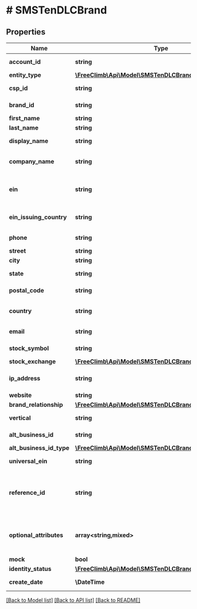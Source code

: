 # # SMSTenDLCBrand

## Properties

Name | Type | Description | Notes
------------ | ------------- | ------------- | -------------
**account_id** | **string** | ID of the account that created this Queue. | [optional]
**entity_type** | [**\FreeClimb\Api\Model\SMSTenDLCBrandEntityType**](SMSTenDLCBrandEntityType.md) |  |
**csp_id** | **string** | Unique identifier assigned to the csp by the registry. | [optional] [readonly]
**brand_id** | **string** | Unique identifier assigned to the brand by the registry. | [optional] [readonly]
**first_name** | **string** | First or given name. | [optional]
**last_name** | **string** | Last or Surname. | [optional]
**display_name** | **string** | Display or marketing name of the brand. |
**company_name** | **string** | (Required for Non-profit/private/public) Legal company name. | [optional]
**ein** | **string** | (Required for Non-profit) Government assigned corporate tax ID. EIN is 9-digits in U.S. | [optional]
**ein_issuing_country** | **string** | ISO2 2 characters country code. Example: US - United States | [optional]
**phone** | **string** | Valid phone number in e.164 international format. |
**street** | **string** | Street number and name. | [optional]
**city** | **string** | City name | [optional]
**state** | **string** | State. Must be 2 letters code for United States. | [optional]
**postal_code** | **string** | Postal codes. Use 5 digit zipcode for United States | [optional]
**country** | **string** | ISO2 2 characters country code. Example: US - United States |
**email** | **string** | Valid email address of brand support contact. |
**stock_symbol** | **string** | (Required for public company) stock symbol. | [optional]
**stock_exchange** | [**\FreeClimb\Api\Model\SMSTenDLCBrandStockExchange**](SMSTenDLCBrandStockExchange.md) |  | [optional]
**ip_address** | **string** | IP address of the browser requesting to create brand identity. | [optional]
**website** | **string** | Brand website URL. | [optional]
**brand_relationship** | [**\FreeClimb\Api\Model\SMSTenDLCBrandRelationship**](SMSTenDLCBrandRelationship.md) |  |
**vertical** | **string** | Vertical or industry segment of the brand. |
**alt_business_id** | **string** | Alternate business identifier such as DUNS, LEI, or GIIN | [optional]
**alt_business_id_type** | [**\FreeClimb\Api\Model\SMSTenDLCBrandAltBusinessIdType**](SMSTenDLCBrandAltBusinessIdType.md) |  | [optional]
**universal_ein** | **string** | Universal EIN of Brand, Read Only. | [optional] [readonly]
**reference_id** | **string** | Caller supplied brand reference ID. If supplied, the value must be unique across all submitted brands. Can be used to prevent duplicate brand registrations. | [optional]
**optional_attributes** | **array<string,mixed>** | Optional brand attributes. Please refer to GET /enum/optionalAttributeNames for dictionary of optional attribute names. | [optional]
**mock** | **bool** | Test brand. |
**identity_status** | [**\FreeClimb\Api\Model\SMSTenDLCBrandIdentityStatus**](SMSTenDLCBrandIdentityStatus.md) |  |
**create_date** | **\DateTime** | Unix timestamp when brand was created. | [optional]

[[Back to Model list]](../../README.md#models) [[Back to API list]](../../README.md#endpoints) [[Back to README]](../../README.md)
